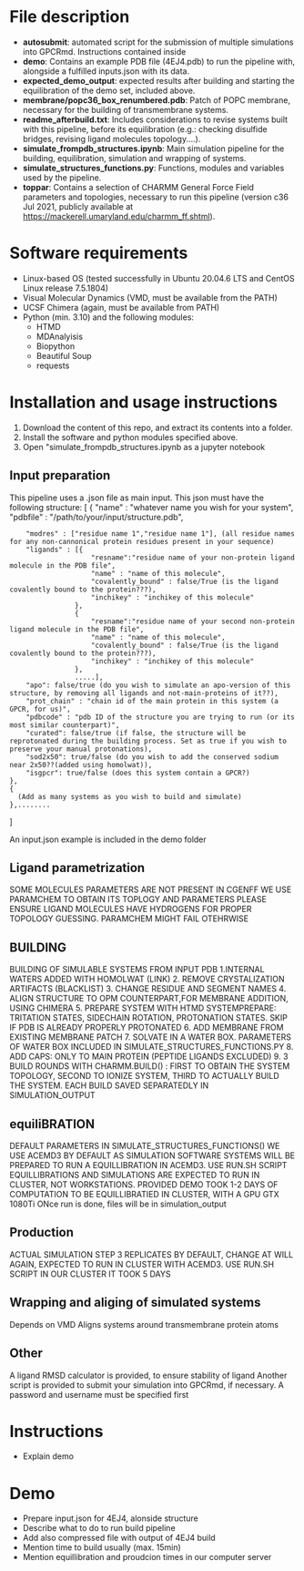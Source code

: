 # File description
+ **autosubmit**: automated script for the submission of multiple simulations into GPCRmd. Instructions contained inside
+ **demo**: Contains an example PDB file (4EJ4.pdb) to run the pipeline with, alongside a fulfilled inputs.json with its data. 
+ **expected_demo_output**: expected results after building and starting the equilibration of the demo set, included above.
+ **membrane/popc36_box_renumbered.pdb**: Patch of POPC membrane, necessary for the building of transmembrane systems.
+ **readme_afterbuild.txt**: Includes considerations to revise systems built with this pipeline, before its equilibration (e.g.: checking disulfide bridges, revising ligand molecules topology....).
+ **simulate_frompdb_structures.ipynb**: Main simulation pipeline for the building, equilibration, simulation and wrapping of systems.
+ **simulate_structures_functions.py**: Functions, modules and variables used by the pipeline.
+ **toppar**: Contains a selection of CHARMM General Force Field parameters and topologies, necessary to run this pipeline (version c36 Jul 2021, publicly available at https://mackerell.umaryland.edu/charmm_ff.shtml).

# Software requirements
+ Linux-based OS (tested successfully in Ubuntu 20.04.6 LTS and CentOS Linux release 7.5.1804) 
+ Visual Molecular Dynamics (VMD, must be available from the PATH)
+ UCSF Chimera (again, must be available from PATH)
+ Python (min. 3.10) and the following modules:
  + HTMD
  + MDAnalyisis
  + Biopython
  + Beautiful Soup
  + requests

# Installation and usage instructions
1. Download the content of this repo, and extract its contents into a folder.
2. Install the software and python modules specified above.
3. Open "simulate_frompdb_structures.ipynb as a jupyter notebook

## Input preparation
This pipeline uses a .json file as main input. This json must have the following structure:
[
    {
        "name" : "whatever name you wish for your system",
        "pdbfile" : "/path/to/your/input/structure.pdb",

        "modres" : ["residue name 1","residue name 1"], (all residue names for any non-cannonical protein residues present in your sequence) 
        "ligands" : [{
                        "resname":"residue name of your non-protein ligand molecule in the PDB file",
                        "name" : "name of this molecule",
                        "covalently_bound" : false/True (is the ligand covalently bound to the protein???), 
                        "inchikey" : "inchikey of this molecule"
                    },
                    {
                        "resname":"residue name of your second non-protein ligand molecule in the PDB file",
                        "name" : "name of this molecule",
                        "covalently_bound" : false/True (is the ligand covalently bound to the protein???), 
                        "inchikey" : "inchikey of this molecule"
                    },
                    .....],
        "apo": false/true (do you wish to simulate an apo-version of this structure, by removing all ligands and not-main-proteins of it??),
        "prot_chain" : "chain id of the main protein in this system (a GPCR, for us)",
        "pdbcode" : "pdb ID of the structure you are trying to run (or its most similar counterpart)", 
        "curated": false/true (if false, the structure will be reprotonated during the building process. Set as true if you wish to preserve your manual protonations), 
        "sod2x50": true/false (do you wish to add the conserved sodium near 2x50??(added using homolwat)), 
        "isgpcr": true/false (does this system contain a GPCR?) 
    },
    {
      (Add as many systems as you wish to build and simulate)
    },........
]

An input.json example is included in the demo folder

## Ligand parametrization
SOME MOLECULES PARAMETERS ARE NOT PRESENT IN CGENFF
WE USE PARAMCHEM TO OBTAIN ITS TOPLOGY AND PARAMETERS
PLEASE ENSURE LIGAND MOLECULES HAVE HYDROGENS FOR PROPER TOPOLOGY GUESSING. PARAMCHEM MIGHT FAIL OTEHRWISE

## BUILDING 
BUILDING OF SIMULABLE SYSTEMS FROM INPUT PDB
1.INTERNAL WATERS ADDED WITH HOMOLWAT (LINK)
2. REMOVE CRYSTALIZATION ARTIFACTS (BLACKLIST)
3. CHANGE RESIDUE AND SEGMENT NAMES
4. ALIGN STRUCTURE TO OPM COUNTERPART,FOR MEMBRANE ADDITION, USING CHIMERA
5. PREPARE SYSTEM WITH HTMD SYSTEMPREPARE: TRITATION STATES, SIDECHAIN ROTATION, PROTONATION STATES. SKIP IF PDB IS ALREADY PROPERLY PROTONATED
6. ADD MEMBRANE FROM EXISTING MEMBRANE PATCH
7. SOLVATE IN A WATER BOX. PARAMETERS OF WATER BOX INCLUDED IN SIMULATE_STRUCTURES_FUNCTIONS.PY
8. ADD CAPS: ONLY TO MAIN PROTEIN (PEPTIDE LIGANDS EXCLUDED)
9. 3 BUILD ROUNDS WITH CHARMM.BUILD() : FIRST TO OBTAIN THE SYSTEM TOPOLOGY, SECOND TO IONIZE SYSTEM, THIRD TO ACTUALLY BUILD THE SYSTEM. 
EACH BUILD SAVED SEPARATEDLY IN SIMULATION_OUTPUT

## equiliBRATION
DEFAULT PARAMETERS IN SIMULATE_STRUCTURES_FUNCTIONS()
WE USE ACEMD3 BY DEFAULT AS SIMULATION SOFTWARE
SYSTEMS WILL BE PREPARED TO RUN A EQUILLIBRATION IN ACEMD3. USE RUN.SH SCRIPT
EQUILLIBRATIONS AND SIMULATIONS ARE EXPECTED TO RUN IN CLUSTER, NOT WORKSTATIONS. 
PROVIDED DEMO TOOK 1-2 DAYS OF COMPUTATION TO BE EQUILLIBRATIED IN CLUSTER, WITH A GPU GTX 1080Ti
ONce run is done, files will be in simulation_output

## Production
ACTUAL SIMULATION STEP
3 REPLICATES BY DEFAULT, CHANGE AT WILL
AGAIN, EXPECTED TO RUN IN CLUSTER WITH ACEMD3. USE RUN.SH SCRIPT
IN OUR CLUSTER IT TOOK 5 DAYS

## Wrapping and aliging of simulated systems
Depends on VMD
Aligns systems around transmembrane protein atoms

## Other
A ligand RMSD calculator is provided, to ensure stability of ligand
Another script is provided to submit your simulation into GPCRmd, if necessary. A password and username must be specified first


# Instructions
+ Explain demo 

# Demo
+ Prepare input.json for 4EJ4, alonside structure
+ Describe what to do to run build pipeline
+ Add also compressed file with output of 4EJ4 build
+ Mention time to build usually (max. 15min)
+ Mention equillibration and proudcion times in our computer server
